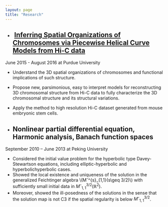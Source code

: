 ```yaml
---
layout: page
title: "Research"
---
```


* ##  [Inferring Spatial Organizations of Chromosomes via Piecewise Helical Curve Models from Hi-C data](https://rsquared1427.github.io/phm/) 
June 2015 - August 2016 at Purdue University
  * Understand the 3D spatial organizations of chromosomes and functional implications of such structure.
  * Propose new, parsimonious, easy to interpret models for reconstructing 3D chromosomal structure from Hi-C data to fully characterize the 3D chromosomal structure and its structural variations.
  * Apply the method to high resolution Hi-C dataset generated from mouse embryonic stem cells.



* ## Nonlinear partial differential equation, Harmonic analysis, Banach function spaces
September 2010 – June 2013 at Peking University  
 * Considered the initial value problem for the hyperbolic type Davey-Stewartson equations, including elliptic-hyperbolic and hyperbolichyperbolic cases. 
 * Showed the local existence and uniqueness of the solution in the generalized Feichtinger algebra \\(M˘^{s}_{1,1}(s\geq 3/2)\\) with sufficiently small initial data in $M˘^{3/2}_{1,1}(\mathbb{R}^2)$. 
 * Moreover, showed the ill-posedness of the solutions in the sense that the solution map is not C3 if the spatial regularity is below $M˘^{3/2}_{1,1}$.
